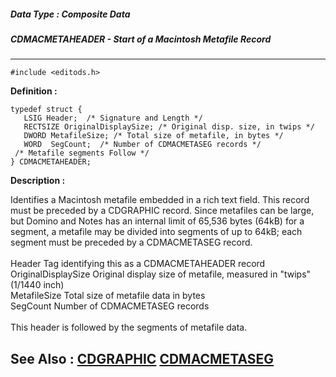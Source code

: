 ##### Data Type : Composite Data
##### CDMACMETAHEADER - Start of a Macintosh Metafile Record
---
```
#include <editods.h>
```

**Definition :**
```
typedef struct {
   LSIG Header;  /* Signature and Length */
   RECTSIZE OriginalDisplaySize; /* Original disp. size, in twips */
   DWORD MetafileSize; /* Total size of metafile, in bytes */
   WORD  SegCount;  /* Number of CDMACMETASEG records */
 /* Metafile segments Follow */
} CDMACMETAHEADER;
```

**Description :**

Identifies a Macintosh metafile embedded in a rich text field.  This record must be preceded by a CDGRAPHIC record.  Since metafiles can be large, but Domino and Notes has an internal limit of 65,536 bytes (64kB) for a segment, a metafile may be divided into segments of up to 64kB;  each segment must be preceded by a CDMACMETASEG record.<br>
<br>
        Header                          Tag identifying this as a CDMACMETAHEADER record<br>
        OriginalDisplaySize  Original display size of metafile, measured in &quot;twips&quot; (1/1440 inch)<br>
        MetafileSize                 Total size of metafile data in bytes<br>
        SegCount                     Number of CDMACMETASEG records<br>
<br>
This header is followed by the segments of metafile data.


**See Also :**
[CDGRAPHIC](/domino-c-api-docs/reference/Data/CDGRAPHIC)
[CDMACMETASEG](/domino-c-api-docs/reference/Data/CDMACMETASEG)
---
